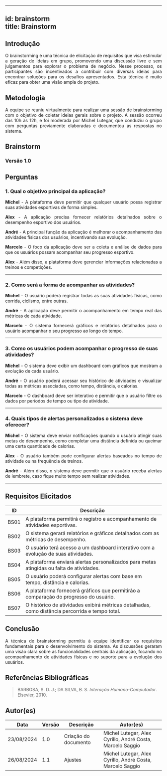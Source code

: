 
---
id: brainstorm  
title: Brainstorm
---

## Introdução
<p align="justify">
O brainstorming é uma técnica de elicitação de requisitos que visa estimular a geração de ideias em grupo, promovendo uma discussão livre e sem julgamentos para explorar o problema de negócio. Nesse processo, os participantes são incentivados a contribuir com diversas ideias para encontrar soluções para os desafios apresentados. Esta técnica é muito eficaz para obter uma visão ampla do projeto.
</p>

## Metodologia
<p align="justify">
A equipe se reuniu virtualmente para realizar uma sessão de brainstorming com o objetivo de coletar ideias gerais sobre o projeto. A sessão ocorreu das 10h às 12h, e foi moderada por Michel Lutegar, que conduziu o grupo com perguntas previamente elaboradas e documentou as respostas no sistema.
</p>

## Brainstorm

### Versão 1.0

## Perguntas

### 1. Qual o objetivo principal da aplicação?

<p align="justify">
<b>Michel</b> - A plataforma deve permitir que qualquer usuário possa registrar suas atividades esportivas de forma simples.
</p>

<p align="justify">
<b>Alex</b> - A aplicação precisa fornecer relatórios detalhados sobre o desempenho esportivo dos usuários.
</p>

<p align="justify">
<b>André</b> - A principal função da aplicação é melhorar o acompanhamento das atividades físicas dos usuários, incentivando sua evolução.
</p>

<p align="justify">
<b>Marcelo</b> - O foco da aplicação deve ser a coleta e análise de dados para que os usuários possam acompanhar seu progresso esportivo.
</p>

<p align="justify">
<b>Alex</b> - Além disso, a plataforma deve gerenciar informações relacionadas a treinos e competições.
</p>

---

### 2. Como será a forma de acompanhar as atividades?

<p align="justify">
<b>Michel</b> - O usuário poderá registrar todas as suas atividades físicas, como corrida, ciclismo, entre outras.
</p>

<p align="justify">
<b>André</b> - A aplicação deve permitir o acompanhamento em tempo real das métricas de cada atividade.
</p>

<p align="justify">
<b>Marcelo</b> - O sistema fornecerá gráficos e relatórios detalhados para o usuário acompanhar o seu progresso ao longo do tempo.
</p>

---

### 3. Como os usuários podem acompanhar o progresso de suas atividades?

<p align="justify">
<b>Michel</b> - O sistema deve exibir um dashboard com gráficos que mostram a evolução de cada usuário.
</p>

<p align="justify">
<b>André</b> - O usuário poderá acessar seu histórico de atividades e visualizar todas as métricas associadas, como tempo, distância, e calorias.
</p>

<p align="justify">
<b>Marcelo</b> - O dashboard deve ser interativo e permitir que o usuário filtre os dados por períodos de tempo ou tipo de atividade.
</p>

---

### 4. Quais tipos de alertas personalizados o sistema deve oferecer?

<p align="justify">
<b>Michel</b> - O sistema deve enviar notificações quando o usuário atingir suas metas de desempenho, como completar uma distância definida ou queimar uma certa quantidade de calorias.
</p>

<p align="justify">
<b>Alex</b> - O usuário também pode configurar alertas baseados no tempo de atividade ou na frequência de treinos.
</p>

<p align="justify">
<b>André</b> - Além disso, o sistema deve permitir que o usuário receba alertas de lembrete, caso fique muito tempo sem realizar atividades.
</p>

---

## Requisitos Elicitados

| ID   | Descrição                                                         |
|------|-------------------------------------------------------------------|
| BS01 | A plataforma permitirá o registro e acompanhamento de atividades esportivas. |
| BS02 | O sistema gerará relatórios e gráficos detalhados com as métricas de desempenho. |
| BS03 | O usuário terá acesso a um dashboard interativo com a evolução de suas atividades. |
| BS04 | A plataforma enviará alertas personalizados para metas atingidas ou falta de atividades. |
| BS05 | O usuário poderá configurar alertas com base em tempo, distância e calorias. |
| BS06 | A plataforma fornecerá gráficos que permitirão a comparação do progresso do usuário. |
| BS07 | O histórico de atividades exibirá métricas detalhadas, como distância percorrida e tempo total. |

## Conclusão

<p align="justify">
A técnica de brainstorming permitiu à equipe identificar os requisitos fundamentais para o desenvolvimento do sistema. As discussões geraram uma visão clara sobre as funcionalidades centrais da aplicação, focando no acompanhamento de atividades físicas e no suporte para a evolução dos usuários.
</p>

## Referências Bibliográficas

> BARBOSA, S. D. J.; DA SILVA, B. S. *Interação Humano-Computador*. Elsevier, 2010.

## Autor(es)

| Data       | Versão | Descrição              | Autor(es)                                                 |
|------------|--------|------------------------|-----------------------------------------------------------|
| 23/08/2024 | 1.0    | Criação do documento    | Michel Lutegar, Alex Cyrillo, André Costa, Marcelo Saggio |
| 26/08/2024 | 1.1   | Ajustes    | Michel Lutegar, Alex Cyrillo, André Costa, Marcelo Saggio |
